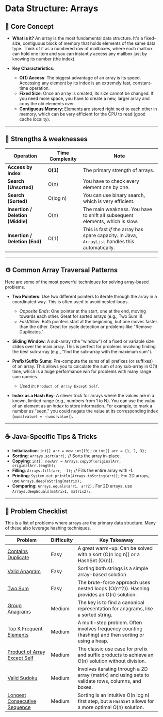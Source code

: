 # Data Structure: Arrays

## 🎯 Core Concept

*   **What is it?** An array is the most fundamental data structure. It's a fixed-size, contiguous block of memory that holds elements of the same data type. Think of it as a numbered row of mailboxes, where each mailbox can hold one item and you can instantly access any mailbox just by knowing its number (the index).

*   **Key Characteristics**:
    *   **O(1) Access**: The biggest advantage of an array is its speed. Accessing any element by its index is an extremely fast, constant-time operation.
    *   **Fixed Size**: Once an array is created, its size cannot be changed. If you need more space, you have to create a new, larger array and copy the old elements over.
    *   **Contiguous Memory**: Elements are stored right next to each other in memory, which can be very efficient for the CPU to read (good cache locality).

---

## 💪 Strengths &  weaknesses

| Operation                      | Time Complexity | Note                                                                                             |
| ------------------------------ | --------------- | ------------------------------------------------------------------------------------------------ |
| **Access by Index**            | **O(1)**        | The primary strength of arrays.                                                                  |
| **Search (Unsorted)**          | O(n)            | You have to check every element one by one.                                                      |
| **Search (Sorted)**            | O(log n)        | You can use binary search, which is very efficient.                                              |
| **Insertion / Deletion (Middle)** | O(n)            | The main weakness. You have to shift all subsequent elements, which is slow.                     |
| **Insertion / Deletion (End)** | O(1)            | This is fast *if* the array has spare capacity. In Java, `ArrayList` handles this automatically. |

---

## ⚙️ Common Array Traversal Patterns

Here are some of the most powerful techniques for solving array-based problems.

*   **Two Pointers**: Use two different pointers to iterate through the array in a coordinated way. This is often used to avoid nested loops.
    *   *Opposite Ends*: One pointer at the start, one at the end, moving towards each other. Great for sorted arrays (e.g., Two Sum II).
    *   *Fast/Slow*: Both pointers start at the beginning, but one moves faster than the other. Great for cycle detection or problems like "Remove Duplicates."

*   **Sliding Window**: A sub-array (the "window") of a fixed or variable size slides over the main array. This is perfect for problems involving finding the best sub-array (e.g., "find the sub-array with the maximum sum").

*   **Prefix/Suffix Sums**: Pre-compute the sums of all prefixes (or suffixes) of an array. This allows you to calculate the sum of any sub-array in O(1) time, which is a huge performance win for problems with many range sum queries.
    *   *Used in*: `Product of Array Except Self`.

*   **Index as a Hash Key**: A clever trick for arrays where the values are in a known, limited range (e.g., numbers from 1 to N). You can use the *value* of an element as an *index* to store information. For example, to mark a number as "seen," you could negate the value at its corresponding index (`nums[value] = -nums[value]`).

---

## ☕ Java-Specific Tips & Tricks

*   **Initialization**: `int[] arr = new int[10];` or `int[] arr = {1, 2, 3};`
*   **Sorting**: `Arrays.sort(arr);` // Sorts the array in-place.
*   **Copying**: `int[] newArr = Arrays.copyOf(originalArr, originalArr.length);`
*   **Filling**: `Arrays.fill(arr, -1);` // Fills the entire array with -1.
*   **Printing**: `System.out.println(Arrays.toString(arr));` For 2D arrays, use `Arrays.deepToString(matrix);`.
*   **Comparing**: `Arrays.equals(arr1, arr2);` For 2D arrays, use `Arrays.deepEquals(matrix1, matrix2);`.

---

## 🔗 Problem Checklist

This is a list of problems where arrays are the primary data structure. Many of these also leverage hashing techniques.

| Problem                                       | Difficulty | Key Takeaway                                                              |
| --------------------------------------------- | ---------- | ---------------------------------------------------------------------------- |
| [Contains Duplicate](https://leetcode.com/problems/contains-duplicate/) | Easy       | A great warm-up. Can be solved with a sort (O(n log n)) or a HashSet (O(n)). |
| [Valid Anagram](https://leetcode.com/problems/valid-anagram/) | Easy       | Sorting both strings is a simple array-based solution.                       |
| [Two Sum](https://leetcode.com/problems/two-sum/) | Easy       | The brute-force approach uses nested loops (O(n^2)). Hashing provides an O(n) solution. |
| [Group Anagrams](https://leetcode.com/problems/group-anagrams/) | Medium     | The key is to find a canonical representation for anagrams, like a sorted string. |
| [Top K Frequent Elements](https://leetcode.com/problems/top-k-frequent-elements/) | Medium     | A multi-step problem. Often involves frequency counting (hashing) and then sorting or using a heap. |
| [Product of Array Except Self](https://leetcode.com/problems/product-of-array-except-self/) | Medium     | The classic use case for prefix and suffix products to achieve an O(n) solution without division. |
| [Valid Sudoku](https://leetcode.com/problems/valid-sudoku/) | Medium     | Involves iterating through a 2D array (matrix) and using sets to validate rows, columns, and boxes. |
| [Longest Consecutive Sequence](https://leetcode.com/problems/longest-consecutive-sequence/) | Medium     | Sorting is an intuitive O(n log n) first step, but a `HashSet` allows for a more optimal O(n) solution. |
